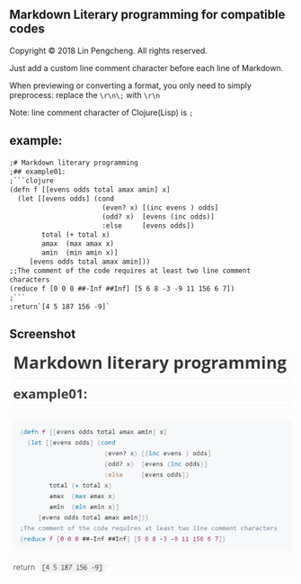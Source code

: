 ## Markdown Literary programming for compatible codes

Copyright © 2018 Lin Pengcheng. All rights reserved.

Just add a custom line comment character before each line of Markdown.

When previewing or converting a format, you only need to simply preprocess: replace the `\r\n\;` with `\r\n`

Note: line comment character of Clojure(Lisp) is `;`

## example:

```
;# Markdown literary programming
;## example01:
;```clojure
(defn f [[evens odds total amax amin] x]
  (let [[evens odds] (cond 
                       (even? x) [(inc evens ) odds]
                       (odd? x)  [evens (inc odds)]
                       :else     [evens odds])
        total (+ total x)
        amax  (max amax x)
        amin  (min amin x)]   
     [evens odds total amax amin]))
;;The comment of the code requires at least two line comment characters
(reduce f [0 0 0 ##-Inf ##Inf] [5 6 8 -3 -9 11 156 6 7])
;```
;return`[4 5 187 156 -9]`

```

## Screenshot

![](./markdown_literary_programming.png)
